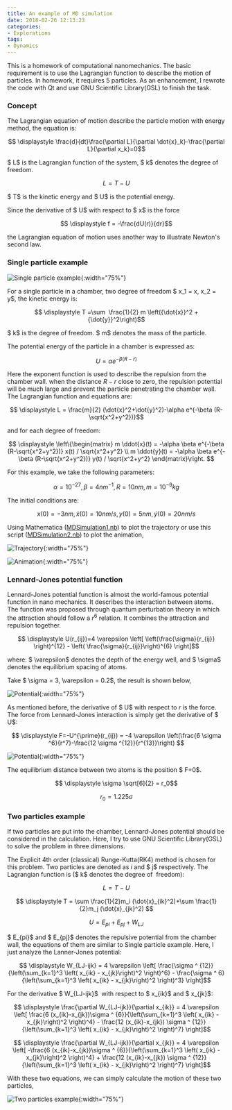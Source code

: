 ```yaml
---
title: An example of MD simulation
date: 2018-02-26 12:13:23
categories:
- Explorations
tags:
- Dynamics
---
```


This is a homework of computational nanomechanics. The basic requirement is to use the Lagrangian function to describe the motion of particles. In homework, it requires 5 particles. As an enhancement, I rewrote the code with Qt and use GNU Scientific Library(GSL) to finish the task.

<!-- more -->

### Concept

The Lagrangian equation of motion describe the particle motion with energy method, the equation is:

$$ \displaystyle \frac{d}{dt}\frac{\partial L}{\partial \dot{x}_k}-\frac{\partial L}{\partial x_k}=0$$

$ L$ is the Lagrangian function of the system, $ k$ denotes the degree of freedom.

$$ \displaystyle L = T - U$$

$ T$ is the kinetic energy and $ U$ is the potential energy.

Since the derivative of $ U$ with respect to $ x$ is the force

$$ \displaystyle f = -\frac{dU(r)}{dr}$$

the Lagrangian equation of motion uses another way to illustrate Newton's second law.

### Single particle example

![Single particle example](/uploads/images/2018/MDSimulation1.png){:width="75%"}

For a single particle in a chamber, two degree of freedom $ x_1 = x, x_2 = y$, the kinetic energy is:

$$ \displaystyle T =\sum  \frac{1}{2} m \left({\dot{x}}^2 + {\dot{y}}^2\right)$$

$ k$ is the degree of freedom. $ m$ denotes the mass of the particle.

The potential energy of the particle in a chamber is expressed as:

$$ \displaystyle U = \alpha e^{- \beta(R-r)}$$

Here the exponent function is used to describe the repulsion from the chamber wall. when the distance $R-r$ close to zero, the repulsion potential will be much large and prevent the particle penetrating the chamber wall. The Lagrangian function and equations are:

$$ \displaystyle L = \frac{m}{2} (\dot{x}^2+\dot{y}^2)-\alpha e^{-\beta (R-\sqrt{x^2+y^2})}$$

and for each degree of freedom:

$$
\displaystyle \left\{\begin{matrix}
m \ddot{x}(t) = -\alpha \beta e^{-\beta (R-\sqrt{x^2+y^2})} x(t) / \sqrt{x^2+y^2} \\
m \ddot{y}(t) = -\alpha \beta e^{-\beta (R-\sqrt{x^2+y^2})} y(t) / \sqrt{x^2+y^2}
\end{matrix}\right.
$$

For this example, we take the following parameters:

$$ \displaystyle \alpha = 10^{-27}, \beta = 4nm^{-1}, R = 10nm, m = 10^{-9}kg$$

The initial conditions are:

$$ \displaystyle x(0) = -3nm, \dot{x}(0) = 10nm/s, y(0) = 5nm, \dot{y}(0) = 20nm/s$$

Using Mathematica ([MDSimulation1.nb](/uploads/files/2018/MDSimulation1.zip)) to plot the trajectory or use this script ([MDSimulation2.nb](/uploads/files/2018/MDSimulation2.zip)) to plot the animation,

![Trajectory](/uploads/images/2018/MDSimulation2.png){:width="75%"}

![Animation](/uploads/images/2018/MDSimulation3.gif){:width="75%"}

### Lennard-Jones potential function

Lennard-Jones potential function is almost the world-famous potential function in nano mechanics. It describes the interaction between atoms. The function was proposed through quantum perturbation theory in which the attraction should follow a $r^{6}$ relation. It combines the attraction and repulsion together.

$$ \displaystyle U(r_{ij})=4 \varepsilon \left[ \left(\frac{\sigma}{r_{ij}} \right)^{12} - \left( \frac{\sigma}{r_{ij}}\right)^{6} \right]$$

where: $ \varepsilon$ denotes the depth of the energy well, and $ \sigma$ denotes the equilibrium spacing of atoms.

Take $ \sigma = 3, \varepsilon = 0.2$, the result is shown below,

![Potential](/uploads/images/2018/MDSimulation4.png){:width="75%"}

As mentioned before, the derivative of $ U$ with respect to $r$ is the force. The force from Lennard-Jones interaction is simply get the derivative of $ U$:

$$ \displaystyle F=-U^{\prime}(r_{ij}) = -4 \varepsilon \left(\frac{6 \sigma ^6}{r^7}-\frac{12 \sigma ^{12}}{r^{13}}\right) $$

![Potential](/uploads/images/2018/MDSimulation5.png){:width="75%"}

The equilibrium distance between two atoms is the position $ F=0$.

$$ \displaystyle \sigma \sqrt[6]{2} = r_0$$

$$ \displaystyle r_0 = 1.225 \sigma$$

### Two particles example

If two particles are put into the chamber, Lennard-Jones potential should be considered in the calculation. Here, I try to use GNU Scientific Library(GSL) to solve the problem in three dimensions.

The Explicit 4th order (classical) Runge-Kutta(RK4) method is chosen for this problem. Two particles are denoted as $i$ and $ j$ respectively. The Lagrangian function is ($ k$ denotes the degree of  freedom):

$$ \displaystyle L=T-U $$

$$ \displaystyle T = \sum \frac{1}{2}m_i (\dot{x}_{ik}^2)+\sum \frac{1}{2}m_j (\dot{x}_{jk}^2) $$

$$ \displaystyle U = E_{pi} + E_{pj} + W_{LJ}$$

$ E_{pi}$ and $ E_{pj}$ denotes the repulsive potential from the chamber wall, the equations of them are similar to Single particle example. Here, I just analyze the Lanner-Jones potential:

$$ \displaystyle W_{LJ-ijk} = 4 \varepsilon \left[ \frac{\sigma ^ {12}}{\left(\sum_{k=1}^3 \left( x_{ik} - x_{jk}\right)^2 \right)^6} - \frac{\sigma ^ 6}{\left(\sum_{k=1}^3 \left( x_{ik} - x_{jk}\right)^2 \right)^3} \right]$$

For the derivative $ W_{LJ-ijk}$  with respect to $ x_{ik}$ and $ x_{jk}$:

$$ \displaystyle \frac{\partial W_{LJ-ijk}}{\partial x_{ik}} = 4 \varepsilon \left[ \frac{6 (x_{ik}-x_{jk})\sigma ^ {6}}{\left(\sum_{k=1}^3 \left( x_{ik} - x_{jk}\right)^2 \right)^4} - \frac{12 (x_{ik}-x_{jk}) \sigma ^ {12}}{\left(\sum_{k=1}^3 \left( x_{ik} - x_{jk}\right)^2 \right)^7} \right]$$

$$ \displaystyle \frac{\partial W_{LJ-ijk}}{\partial x_{jk}} = 4 \varepsilon \left[ -\frac{6 (x_{ik}-x_{jk})\sigma ^ {6}}{\left(\sum_{k=1}^3 \left( x_{ik} - x_{jk}\right)^2 \right)^4} + \frac{12 (x_{ik}-x_{jk}) \sigma ^ {12}}{\left(\sum_{k=1}^3 \left( x_{ik} - x_{jk}\right)^2 \right)^7} \right]$$

With these two equations, we can simply calculate the motion of these two particles,

![Two particles example](/uploads/images/2018/MDSimulation6.gif){:width="75%"}

